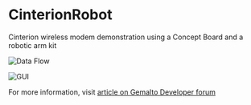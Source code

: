 # CinterionRobot
Cinterion wireless modem demonstration using a Concept Board and a robotic arm kit

![Data Flow](https://developer.gemalto.com/sites/default/files/imageedit_3_3294771596.png)

![GUI](https://developer.gemalto.com/sites/default/files/robot-app-animation-1.gif)

For more information, visit [article on Gemalto Developer forum](https://developer.gemalto.com/showcase/robotic-arm-demo)
